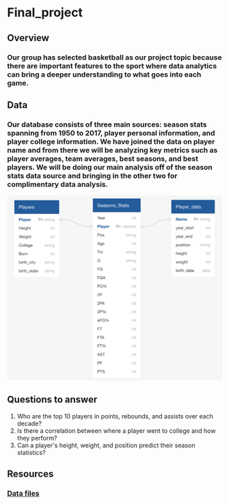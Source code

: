 # Final_project

## Overview

### Our group has selected basketball as our project topic because there are important features to the sport where data analytics can bring a deeper understanding to what goes into each game.

## Data

### Our database consists of three main sources: season stats spanning from 1950 to 2017, player personal information, and player college information. We have joined the data on player name and from there we will be analyzing key metrics such as player averages, team averages, best seasons, and best players. We will be doing our main analysis off of the season stats data source and bringing in the other two for complimentary data analysis.
![](https://github.com/AliBailoun234/Final_project/blob/Basketball_Data/ERD/ERD.png)


## Questions to answer

1. Who are the top 10 players in points, rebounds, and assists over each decade?
2. Is there a correlation between where a player went to college and how they perform?
3. Can a player's height, weight, and position predict their season statistics?

## Resources
### [Data files](https://www.kaggle.com/datasets/drgilermo/nba-players-stats?resource=download&select=player_data.csv)
